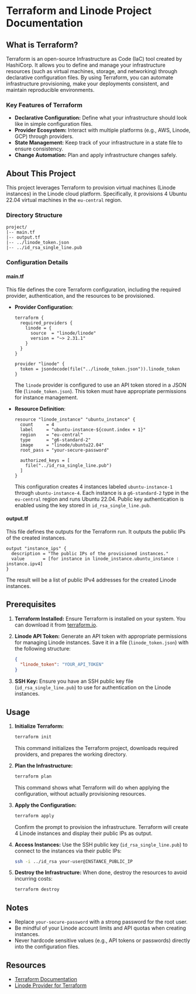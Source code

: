 # Terraform and Linode Project Documentation

## What is Terraform?

Terraform is an open-source Infrastructure as Code (IaC) tool created by HashiCorp. It allows you to define and manage your infrastructure resources (such as virtual machines, storage, and networking) through declarative configuration files. By using Terraform, you can automate infrastructure provisioning, make your deployments consistent, and maintain reproducible environments.

### Key Features of Terraform

- **Declarative Configuration:** Define what your infrastructure should look like in simple configuration files.
- **Provider Ecosystem:** Interact with multiple platforms (e.g., AWS, Linode, GCP) through providers.
- **State Management:** Keep track of your infrastructure in a state file to ensure consistency.
- **Change Automation:** Plan and apply infrastructure changes safely.

## About This Project

This project leverages Terraform to provision virtual machines (Linode instances) in the Linode cloud platform. Specifically, it provisions 4 Ubuntu 22.04 virtual machines in the `eu-central` region.

### Directory Structure

```plaintext
project/
|-- main.tf
|-- output.tf
|-- ../linode_token.json
|-- ../id_rsa_single_line.pub
```

### Configuration Details

#### **main.tf**

This file defines the core Terraform configuration, including the required provider, authentication, and the resources to be provisioned.

- **Provider Configuration**:

  ```hcl
  terraform {
    required_providers {
      linode = {
        source  = "linode/linode"
        version = "~> 2.31.1"
      }
    }
  }

  provider "linode" {
    token = jsondecode(file("../linode_token.json")).linode_token
  }
  ```

  The `linode` provider is configured to use an API token stored in a JSON file (`linode_token.json`). This token must have appropriate permissions for instance management.

- **Resource Definition**:

  ```hcl
  resource "linode_instance" "ubuntu_instance" {
    count     = 4
    label     = "ubuntu-instance-${count.index + 1}"
    region    = "eu-central"
    type      = "g6-standard-2"
    image     = "linode/ubuntu22.04"
    root_pass = "your-secure-password"

    authorized_keys = [
      file("../id_rsa_single_line.pub")
    ]
  }
  ```

  This configuration creates 4 instances labeled `ubuntu-instance-1` through `ubuntu-instance-4`. Each instance is a `g6-standard-2` type in the `eu-central` region and runs Ubuntu 22.04. Public key authentication is enabled using the key stored in `id_rsa_single_line.pub`.

#### **output.tf**

This file defines the outputs for the Terraform run. It outputs the public IPs of the created instances.

```hcl
output "instance_ips" {
  description = "The public IPs of the provisioned instances."
  value       = [for instance in linode_instance.ubuntu_instance : instance.ipv4]
}
```

The result will be a list of public IPv4 addresses for the created Linode instances.

## Prerequisites

1. **Terraform Installed:** Ensure Terraform is installed on your system. You can download it from [terraform.io](https://www.terraform.io/downloads.html).
2. **Linode API Token:** Generate an API token with appropriate permissions for managing Linode instances. Save it in a file (`linode_token.json`) with the following structure:

   ```json
   {
     "linode_token": "YOUR_API_TOKEN"
   }
   ```

3. **SSH Key:** Ensure you have an SSH public key file (`id_rsa_single_line.pub`) to use for authentication on the Linode instances.

## Usage

1. **Initialize Terraform:**

   ```bash
   terraform init
   ```

   This command initializes the Terraform project, downloads required providers, and prepares the working directory.

2. **Plan the Infrastructure:**

   ```bash
   terraform plan
   ```

   This command shows what Terraform will do when applying the configuration, without actually provisioning resources.

3. **Apply the Configuration:**

   ```bash
   terraform apply
   ```

   Confirm the prompt to provision the infrastructure. Terraform will create 4 Linode instances and display their public IPs as output.

4. **Access Instances:**
   Use the SSH public key (`id_rsa_single_line.pub`) to connect to the instances via their public IPs:

   ```bash
   ssh -i ../id_rsa your-user@INSTANCE_PUBLIC_IP
   ```

5. **Destroy the Infrastructure:**
   When done, destroy the resources to avoid incurring costs:

   ```bash
   terraform destroy
   ```

## Notes

- Replace `your-secure-password` with a strong password for the root user.
- Be mindful of your Linode account limits and API quotas when creating instances.
- Never hardcode sensitive values (e.g., API tokens or passwords) directly into the configuration files.

## Resources

- [Terraform Documentation](https://www.terraform.io/docs)
- [Linode Provider for Terraform](https://registry.terraform.io/providers/linode/linode/latest/docs)
